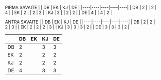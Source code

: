 
PIRMA SAVAITE
|    | DB | EK | KJ | DE |
|----|----|----|----|----|
| DB | 2  |    | 2  | 4  |
| EK | 2  |    | 2  | 2  |
| KJ | 2  |    | 2  | 2  |
| DE | 4  |    | 4  | 2  |


ANTRA SAVAITE
|    | DB | EK | KJ | DE |
|----|----|----|----|----|
| DB | 2  | 2  | 2  | 3  |
| EK | 2  | 2  | 2  | 3  |
| KJ | 3  | 3  | 3  | 2  |
| DE | 3  | 3  | 3  | 2  |

|    | DB | EK | KJ | DE |
|----|----|----|----|----|
| DB | 2  |    | 3  | 3  |
| EK | 2  |    | 2  | 2  |
| KJ | 2  |    | 2  | 2  |
| DE | 4  |    | 3  | 3  |
